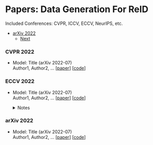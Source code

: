 Papers: Data Generation For ReID
================
Included Conferences: CVPR, ICCV, ECCV, NeurIPS, etc.


-   [arXiv 2022](#arXiv-2022)
    -   [Next](#next)

### CVPR 2022  
+ Model: Title (arXiv 2022-07)  
Author1, Author2, ...
[[paper](https://www.baidu.com/s?wd=link)]  [[code](https://github.com)]


### ECCV 2022  

+ Model: Title (arXiv 2022-07)  
Author1, Author2, ...
[[paper](https://www.baidu.com/s?wd=link)]  [[code](https://github.com)]
  <details>
    <summary>Notes</summary>
     <img src="imgs/note.jpg" width = "267" height = "477" alt="referformer" align=center />  

    - Key points:
         - Important.
         - SOTA.
    </details>


### arXiv 2022 

+ Model: Title (arXiv 2022-07)  
Author1, Author2, ...
[[paper](https://www.baidu.com/s?wd=link)]  [[code](https://github.com)]

